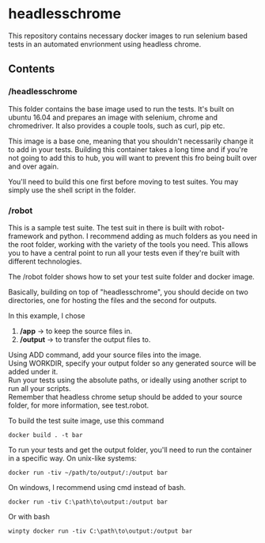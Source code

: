 # headlesschrome


This repository contains necessary docker images to run selenium based 
tests in an automated envrionment using headless chrome.


## Contents


### /headlesschrome

This folder contains the base image used to run the tests. It's built on
ubuntu 16.04 and prepares an image with selenium, chrome and chromedriver.
It also provides a couple tools, such as curl, pip etc.


This image is a base one, meaning that you shouldn't necessarily
change it to add in your tests. Building this container takes a long time
and if you're not going to add this to hub, you will want to prevent this
fro being built over and over again.

You'll need to build this one first before moving to test suites. You may 
simply use the shell script in the folder.

### /robot

This is a sample test suite. The test suit in there is built with 
robot-framework and python. I recommend adding as much folders as you need
in the root folder, working with the variety of the tools you need. 
This allows you to have a central point to run all your tests even if
they're built with different technologies.


The /robot folder shows how to set your test suite folder and docker image.


Basically, building on top of "headlesschrome", you should decide on two
directories, one for hosting the files and the second for outputs.


In this example, I chose

1. **/app** -> to keep the source files in.
2. **/output** -> to transfer the output files to.


Using ADD command, add your source files into the image.  
Using WORKDIR, specify your output folder so any generated source 
will be added under it.  
Run your tests using the absolute paths, or ideally using another script
to run all your scripts.  
Remember that headless chrome setup should be added to your source folder,
for more information, see test.robot.  


To build the test suite image, use this command

	docker build . -t bar


To run your tests and get the output folder, you'll need to run the container
in a specific way.
On unix-like systems:

	docker run -tiv ~/path/to/output/:/output bar


On windows, I recommend using cmd instead of bash.

	docker run -tiv C:\path\to\output:/output bar
Or with bash

	winpty docker run -tiv C:\path\to\output:/output bar



